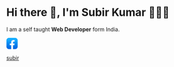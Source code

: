 # Hi there 👋, I'm Subir Kumar 🧑🏾‍💻
I am a self taught **Web Developer** form India.



<img src="img/facebook.png" alt= “” width="30px" align="center">

<a href="suir">subir</a>